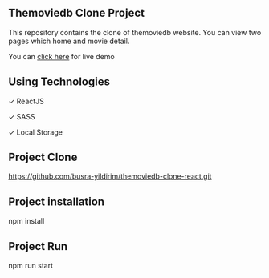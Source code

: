 ## Themoviedb Clone Project

This repository contains the clone of themoviedb website. You can view two pages which home and movie detail. 

You can [click here](https://themoviedb-clone-react.netlify.app/) for live demo

## Using Technologies

✓ ReactJS

✓ SASS

✓ Local Storage

## Project Clone

https://github.com/busra-yildirim/themoviedb-clone-react.git

## Project installation

npm install

## Project Run

npm run start



